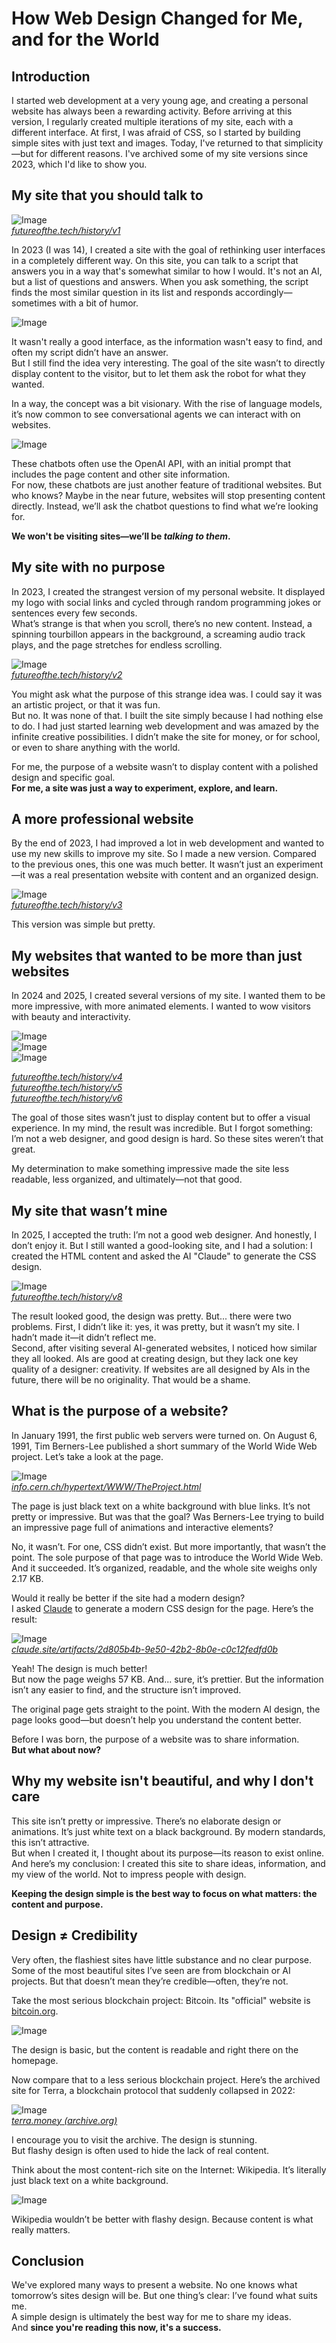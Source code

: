 <!-- 
[info_title]: How Web Design Changed for Me, and for the World
[info_description]: A personal journey through web design evolution, from experimental interfaces to simple elegance, exploring how websites have shifted from information sharing to attention-grabbing in the modern digital landscape.
[info_date]: April 6, 2025
-->

# How Web Design Changed for Me, and for the World

<!--
Table of content isn't working ..
 ## Table of Contents
1. [Introduction](#introduction)
2. [My site that you should talk to](#my-site-that-you-should-talk-to)
3. [My site with no purpose](#my-site-with-no-purpose)
4. [A more professional website](#a-more-professional-website)
5. [My websites that wanted to be more than just websites](#my-websites-that-wanted-to-be-more)
6. [My site that wasn’t mine](#my-site-that-wasnt-mine)
7. [What is the purpose of a website?](#purpose-of-a-website)
8. [Why my website isn't beautiful, and why I don't care](#why-my-website-isnt-beautiful)
9. [Design ≠ Credibility](#design-not-credibility)
10. [Conclusion](#conclusion) -->



## Introduction
I started web development at a very young age, and creating a personal website has always been a rewarding activity. Before arriving at this version, I regularly created multiple iterations of my site, each with a different interface. At first, I was afraid of CSS, so I started by building simple sites with just text and images. Today, I've returned to that simplicity—but for different reasons. I've archived some of my site versions since 2023, which I'd like to show you.



## My site that you should talk to
![Image](medias/1.png)  
*[_futureofthe.tech/history/v1_](https://futureofthe.tech/history/v1)*

In 2023 (I was 14), I created a site with the goal of rethinking user interfaces in a completely different way. On this site, you can talk to a script that answers you in a way that's somewhat similar to how I would. It's not an AI, but a list of questions and answers. When you ask something, the script finds the most similar question in its list and responds accordingly—sometimes with a bit of humor.

![Image](medias/2.png)

It wasn't really a good interface, as the information wasn't easy to find, and often my script didn’t have an answer.  
But I still find the idea very interesting. The goal of the site wasn’t to directly display content to the visitor, but to let them ask the robot for what they wanted.  

In a way, the concept was a bit visionary. With the rise of language models, it’s now common to see conversational agents we can interact with on websites.

![Image](medias/3.png)

These chatbots often use the OpenAI API, with an initial prompt that includes the page content and other site information.  
For now, these chatbots are just another feature of traditional websites. But who knows? Maybe in the near future, websites will stop presenting content directly. Instead, we’ll ask the chatbot questions to find what we’re looking for.  

**We won't be visiting sites—we’ll be *talking to them*.**



## My site with no purpose
In 2023, I created the strangest version of my personal website. It displayed my logo with social links and cycled through random programming jokes or sentences every few seconds.  
What’s strange is that when you scroll, there’s no new content. Instead, a spinning tourbillon appears in the background, a screaming audio track plays, and the page stretches for endless scrolling.

![Image](medias/4.png)  
*[_futureofthe.tech/history/v2_](https://futureofthe.tech/history/v2)*

You might ask what the purpose of this strange idea was. I could say it was an artistic project, or that it was fun.  
But no. It was none of that. I built the site simply because I had nothing else to do. I had just started learning web development and was amazed by the infinite creative possibilities. I didn’t make the site for money, or for school, or even to share anything with the world.  

For me, the purpose of a website wasn’t to display content with a polished design and specific goal.  
**For me, a site was just a way to experiment, explore, and learn.**



## A more professional website
By the end of 2023, I had improved a lot in web development and wanted to use my new skills to improve my site. So I made a new version. Compared to the previous ones, this one was much better. It wasn’t just an experiment—it was a real presentation website with content and an organized design.

![Image](medias/5.png)  
*[_futureofthe.tech/history/v3_](https://futureofthe.tech/history/v3)*

This version was simple but pretty.



## My websites that wanted to be more than just websites
In 2024 and 2025, I created several versions of my site. I wanted them to be more impressive, with more animated elements. I wanted to wow visitors with beauty and interactivity.

![Image](medias/6.png)  
![Image](medias/7.png)  
![Image](medias/8.png)  

*[_futureofthe.tech/history/v4_](https://futureofthe.tech/history/v4)*  
*[_futureofthe.tech/history/v5_](https://futureofthe.tech/history/v5)*  
*[_futureofthe.tech/history/v6_](https://futureofthe.tech/history/v6)*

The goal of those sites wasn’t just to display content but to offer a visual experience. In my mind, the result was incredible. But I forgot something: I’m not a web designer, and good design is hard. So these sites weren’t that great.  

My determination to make something impressive made the site less readable, less organized, and ultimately—not that good.



## My site that wasn’t mine
In 2025, I accepted the truth: I’m not a good web designer. And honestly, I don’t enjoy it. But I still wanted a good-looking site, and I had a solution: I created the HTML content and asked the AI "Claude" to generate the CSS design.

![Image](medias/12.png)  
*[_futureofthe.tech/history/v8_](https://futureofthe.tech/history/v8)*

The result looked good, the design was pretty. But... there were two problems. First, I didn’t like it: yes, it was pretty, but it wasn’t my site. I hadn’t made it—it didn’t reflect me.  
Second, after visiting several AI-generated websites, I noticed how similar they all looked. AIs are good at creating design, but they lack one key quality of a designer: creativity. If websites are all designed by AIs in the future, there will be no originality. That would be a shame.



## What is the purpose of a website?
In January 1991, the first public web servers were turned on. On August 6, 1991, Tim Berners-Lee published a short summary of the World Wide Web project. Let’s take a look at the page.

![Image](medias/9.png)  
*[_info.cern.ch/hypertext/WWW/TheProject.html_](https://info.cern.ch/hypertext/WWW/TheProject.html)*

The page is just black text on a white background with blue links. It’s not pretty or impressive. But was that the goal? Was Berners-Lee trying to build an impressive page full of animations and interactive elements?  

No, it wasn’t. For one, CSS didn’t exist. But more importantly, that wasn’t the point. The sole purpose of that page was to introduce the World Wide Web. And it succeeded. It’s organized, readable, and the whole site weighs only 2.17 KB.  

Would it really be better if the site had a modern design?  
I asked [Claude](https://claude.ai) to generate a modern CSS design for the page. Here’s the result:

![Image](medias/10.png)  
*[_claude.site/artifacts/2d805b4b-9e50-42b2-8b0e-c0c12fedfd0b_](https://claude.site/artifacts/2d805b4b-9e50-42b2-8b0e-c0c12fedfd0b)*

Yeah! The design is much better!  
But now the page weighs 57 KB. And... sure, it’s prettier. But the information isn’t any easier to find, and the structure isn’t improved.  

The original page gets straight to the point. With the modern AI design, the page looks good—but doesn’t help you understand the content better.  

Before I was born, the purpose of a website was to share information.  
**But what about now?**



## Why my website isn't beautiful, and why I don't care
This site isn’t pretty or impressive. There’s no elaborate design or animations. It’s just white text on a black background. By modern standards, this isn’t attractive.  
But when I created it, I thought about its purpose—its reason to exist online. And here’s my conclusion: I created this site to share ideas, information, and my view of the world. Not to impress people with design.  

**Keeping the design simple is the best way to focus on what matters: the content and purpose.**



## Design ≠ Credibility
Very often, the flashiest sites have little substance and no clear purpose. Some of the most beautiful sites I’ve seen are from blockchain or AI projects. But that doesn’t mean they’re credible—often, they’re not.  

Take the most serious blockchain project: Bitcoin. Its "official" website is [bitcoin.org](https://bitcoin.org).

![Image](medias/13.png)

The design is basic, but the content is readable and right there on the homepage.  

Now compare that to a less serious blockchain project. Here’s the archived site for Terra, a blockchain protocol that suddenly collapsed in 2022:

![Image](medias/14.png)  
*[_terra.money (archive.org)_](https://web.archive.org/web/20240307093841/https://terra.money/)*

I encourage you to visit the archive. The design is stunning.  
But flashy design is often used to hide the lack of real content.  

Think about the most content-rich site on the Internet: Wikipedia. It’s literally just black text on a white background.

![Image](medias/15.png)

Wikipedia wouldn’t be better with flashy design. Because content is what really matters.



## Conclusion
We've explored many ways to present a website. No one knows what tomorrow’s sites design will be. But one thing’s clear: I’ve found what suits me.  
A simple design is ultimately the best way for me to share my ideas.  
And **since you're reading this now, it's a success.**